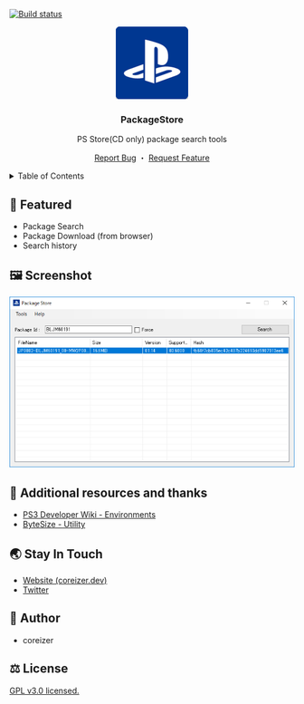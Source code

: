 [![Build status](https://ci.appveyor.com/api/projects/status/5j92bdq3sv9hp7gm?svg=true)](https://ci.appveyor.com/project/coreizer/packagestore)

<div align="center">
  <a href="https://github.com/coreizer/ChatHub">
    <img src="./docs/logo.png" width="128">
  </a>

  <h3 align="center">PackageStore</h3>

  <p>PS Store(CD only) package search tools</p>

  <p align="center">
    <a href="https://github.com/coreizer/PackageStore/issues">Report Bug</a>
    ・
    <a href="https://github.com/coreizer/PackageStore/issues">Request Feature</a>
  </p>
</div>

<details>
  <summary>Table of Contents</summary>
  <ol>
    <li><a href="#👀-featured">Featured</a></li>
    <li><a href="#🖼️-screenshot">Screenshot</a></li>
    <li><a href="#👷-author">Author</a></li>
    <li><a href="#🌏-stay-in-touch">Stay In Touch</a></li>
    <li><a href="#⚖️-license">License</a></li>
  </ol>
</details>

## 👀 Featured

- Package Search
- Package Download (from browser)
- Search history

## 🖼️ Screenshot

![ScreenShot](docs/PackageStore.png)

## 🙏 Additional resources and thanks

- [PS3 Developer Wiki - Environments](https://www.psdevwiki.com/ps3/Environments)
- [ByteSize - Utility](https://github.com/omar/ByteSize)

## 🌏 Stay In Touch

- [Website (coreizer.dev)](https://www.coreizer.dev)
- [Twitter](https://www.twitter.com/coreizer)

## 👷 Author

- coreizer

## ⚖️ License

[GPL v3.0 licensed.](LICENSE)
